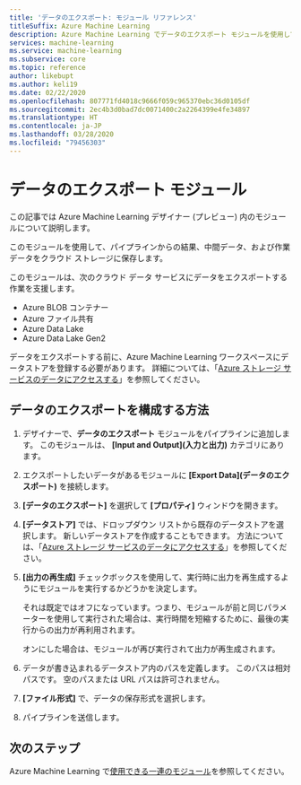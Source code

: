 ```yaml
---
title: 'データのエクスポート: モジュール リファレンス'
titleSuffix: Azure Machine Learning
description: Azure Machine Learning でデータのエクスポート モジュールを使用して、パイプラインからの結果や中間データ、作業データを Azure Machine Learning の外部のクラウド ストレージに保存する方法について説明します。
services: machine-learning
ms.service: machine-learning
ms.subservice: core
ms.topic: reference
author: likebupt
ms.author: keli19
ms.date: 02/22/2020
ms.openlocfilehash: 807771fd4018c9666f059c965370ebc36d0105df
ms.sourcegitcommit: 2ec4b3d0bad7dc0071400c2a2264399e4fe34897
ms.translationtype: HT
ms.contentlocale: ja-JP
ms.lasthandoff: 03/28/2020
ms.locfileid: "79456303"
---
```

# <a name="export-data-module"></a>データのエクスポート モジュール

この記事では Azure Machine Learning デザイナー (プレビュー) 内のモジュールについて説明します。

このモジュールを使用して、パイプラインからの結果、中間データ、および作業データをクラウド ストレージに保存します。 

このモジュールは、次のクラウド データ サービスにデータをエクスポートする作業を支援します。

- Azure BLOB コンテナー
- Azure ファイル共有
- Azure Data Lake
- Azure Data Lake Gen2

データをエクスポートする前に、Azure Machine Learning ワークスペースにデータストアを登録する必要があります。 詳細については、「[Azure ストレージ サービスのデータにアクセスする](../how-to-access-data.md)」を参照してください。

## <a name="how-to-configure-export-data"></a>データのエクスポートを構成する方法

1. デザイナーで、**データのエクスポート** モジュールをパイプラインに追加します。 このモジュールは、 **[Input and Output]\(入力と出力\)** カテゴリにあります。

1. エクスポートしたいデータがあるモジュールに **[Export Data]\(データのエクスポート\)** を接続します。

1. **[データのエクスポート]** を選択して **[プロパティ]** ウィンドウを開きます。

1. **[データストア]** では、ドロップダウン リストから既存のデータストアを選択します。 新しいデータストアを作成することもできます。 方法については、「[Azure ストレージ サービスのデータにアクセスする](../how-to-access-data.md)」を参照してください。

1. **[出力の再生成]** チェックボックスを使用して、実行時に出力を再生成するようにモジュールを実行するかどうかを決定します。 

    それは既定ではオフになっています。つまり、モジュールが前と同じパラメーターを使用して実行された場合は、実行時間を短縮するために、最後の実行からの出力が再利用されます。 

    オンにした場合は、モジュールが再び実行されて出力が再生成されます。

1. データが書き込まれるデータストア内のパスを定義します。 このパスは相対パスです。 空のパスまたは URL パスは許可されません。


1. **[ファイル形式]** で、データの保存形式を選択します。
 
1. パイプラインを送信します。

## <a name="next-steps"></a>次のステップ

Azure Machine Learning で[使用できる一連のモジュール](module-reference.md)を参照してください。 
